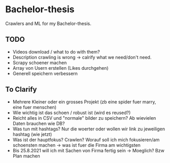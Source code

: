 # Bachelor-thesis
Crawlers and ML for my Bachelor-thesis.

## TODO
- Videos download / what to do with them?
- Description crawling is wrong -> calrify what we need/don't need.
- Scrapy schoener machen
- Array von Usern erstellen (Likes durchgehen)
- Generell speichern verbessern

## To Clarify
- Mehrere Kleiner oder ein grosses Projekt (zb eine spider fuer marry, eine fuer menschen)
- Wie wichtig ist das schoen / robust ist (wird es reused?)
- Reicht alles in CSV und "normale" bilder zu speichern? Ab wievielen Daten brauchen wie DB?
- Was tun mit hashtags? Nur die woerter oder wollen wir link zu jeweiligen hashtag (wie jetzt)
- Was ist der hauptfokus? Crawlen? Worauf soll ich mich fokusieren/am schoensten machen -> was ist fuer die Firma am wichtigsten
- Bis 25.8.2021 will ich mit Sachen von Firma fertig sein -> Moeglich? Bzw Plan machen

